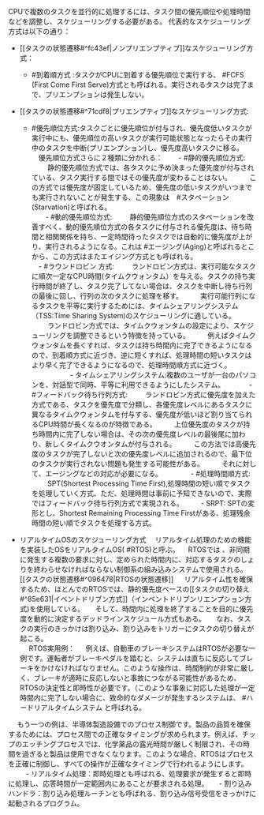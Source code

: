 CPUで複数のタスクを並行的に処理するには、タスク間の優先順位や処理時間などを調整し、スケジューリングする必要がある。
代表的なスケジューリング方式は以下の通り：
- [[タスクの状態遷移#^fc43ef|ノンプリエンプティブ]]なスケジューリング方式：
  - #到着順方式 :タスクがCPUに到着する優先順位で実行する、 #FCFS (First Come First Serve)方式とも呼ばれる。実行されるタスクは完了まで、プリエンプションは発生しない。
- [[タスクの状態遷移#^71cdf8|プリエンプティブ]]なスケジューリング方式:
  - #優先順位方式:タスクごとに優先順位が付与され、優先度低いタスクが実行中にも、優先順位の高いタスクが実行可能状態となったらその実行中のタスクを中断(プリエンプション)し、優先度高いタスクに移る。
　優先順位方式さらに２種類に分かれる：
　　- #静的優先順位方式:
　　  静的優先順位方式では、各タスクに予め決まった優先度が付与されている、タスク実行する間ではその優先度が変わることはない。
　　  この方式では優先度が固定しているため、優先度の低いタスクがいつまでも実行されないことが発生する、この現象は　#スタベーション(Starvation)と呼ばれる。
　　  
　　- #動的優先順位方式:
　　  静的優先順位方式のスタベーションを改善すべく、動的優先順位方式の各タスクに付与される優先度は、待ち時間と相関関係を持ち、一定時間待ったタスクでは自動的に優先度が上がり、実行されるようになる。これは #エージング(Aging)と呼ばれるとこから、この方式はまたエイジング方式とも呼ばれる。
　　  
　- #ラウンドロビン 方式:
　  　ランドロビン方式は、実行可能なタスクに順次一定なCPU時間(タイムクウォンタム）を与える。タスクの持ち実行時間が終了し、タスク完了してない場合は、タスクを中断し待ち行列の最後に回し、行列の次のタスクに処理を移す。
　  　実行可能行列になるタスクを平等に実行するためには、タイムシェアリングシステム（TSS:Time Sharing System)のスケジューリングに適している。
　  　ランドロビン方式では、タイムクウォンタムの設定により、スケジューリングを調整できるという特徴を持っている。
　  　例えばタイムクウォンタムを長くすれば、タスクは持ち時間内に完了できるようになるので、到着順方式に近づき、逆に短くすれば、処理時間の短いタスクはより早く完了できるようになるので、処理時間順方式に近づく。
　  　
　　　- タイムシェアリングシステム:複数のユーザが一台のパソコンを、対話型で同時、平等に利用できるようにしたシステム。
　　
　- #フィードバック待ち行列方式:
　  　ランドロビン方式に優先度を加えた方式である、タスクを優先度で分類し、各優先度レベルにあるタスクに異なるタイムクウォンタムを付与する、優先度が低いほど割り当てられるCPU時間が長くなるのが特徴である。
　  　上位優先度のタスクが持ち時間内に完了しない場合は、その次の優先度レベルの最後尾に加わり、新しくタイムクウオンタムが付与される。
　  　この方法では高優先度のタスクが完了しないと次の優先度レベルに追加されるので、最下位のタスクが実行されない問題も発生する可能性がある。
　  　それに対して、エージングなどの対応が必要になる。
　  　
　  - #処理時間順方式:
　   　SPT(Shortest Processing Time First),処理時間の短い順でタスクを処理していく方式、ただ、処理時間は事前に予知できないので、実際ではフィードバック待ち行列方式で実現される。
　   　- SRPT: SPTの変形とし、Shortest Remaining Processing Time Firstがある、処理残余時間の短い順でタスクを処理する方式。

- リアルタイムOSのスケジューリング方式
  　リアルタイム処理のための機能を実装したOSをリアルタイムOS( #RTOS)と呼ぶ。
  　RTOSでは 、非同期に発生する複数の要求に対し、定められた時間内に、対応するタスクのしょりを終わらせなければならない制御系の組み込みシステムで使用される。[[タスクの状態遷移#^096478|RTOSの状態遷移]]
　  リアルタイム性を確保するため、ほとんでのRTOSでは、静的優先度ベースの[[タスクの切り替え#^85e631|イベントドリブン方式]]（インベントドリブンリエンプション方式)を使用している。
　  そして、時間内に処理を終了することを目的に優先度を動的に決定するデッドラインスケジュール方式もある。
　  なお、タスクの実行のきっかけは割り込み、割り込みをトリガーにタスクの切り替えが起こる。
　  
　  RTOS実用例：
　  例えば、自動車のブレーキシステムはRTOSが必要な一例です。運転者がブレーキペダルを踏むと、システムは直ちに反応してブレーキをかけなければなりません。このような操作は、時間制約が非常に厳しく、ブレーキが適時に反応しないと事故につながる可能性があるため、RTOSの決定性と即時性が必要です。（このような事象に対応した処理が一定時間内に完了しない場合に、致命的なダメージが発生するシステムは、 #ハードリアルタイムシステム と呼ばれる。

　  もう一つの例は、半導体製造設備でのプロセス制御です。製品の品質を確保するためには、プロセス間での正確なタイミングが求められます。例えば、チップのエッチングプロセスでは、化学薬品の露光時間が厳しく制限され、その時間を過ぎると製品は使用できなくなります。このような場合、RTOSはプロセスを正確に制御し、すべての操作が正確なタイミングで行われるようにします。
　
　  - リアルタイム処理：即時処理とも呼ばれる、処理要求が発生すると即時に処理し、応答時間が一定範囲内にあることが要求される処理。
　  - 割り込みハンドラ：割り込み処理ルーチンとも呼ばれる、割り込み信号受信をきっかけに起動されるプログラム。
